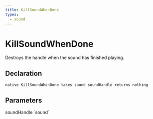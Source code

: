 ```yaml
---
title: KillSoundWhenDone
types:
  - sound
---
```


# KillSoundWhenDone
Destroys the handle when the sound has finished playing.

## Declaration

```
native KillSoundWhenDone takes sound soundHandle returns nothing
```

## Parameters
<dl>
  <dt>soundHandle `sound`</dt>
  <dd></dd>
</dl>